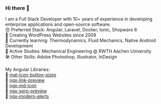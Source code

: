 ### Hi there 👋

I am a Full Stack Developer with 10+ years of experience in developing enterprise applications and open-source software.<br>
😍 Preferred Stack: Angular, Laravel, Docker, Ionic, Shopware 6<br>
🐢 Creating WordPress Websites since 2009<br>
📖 Currently learning: Thermodynamics, Fluid Mechanics, Native Android Development<br>
📖 Active Studies: Mechanical Engineering @ RWTH Aachen University<br>
🛠 Other Skills: Adobe Photoshop, Illustrator, InDesign<br>
<br>
My Angular Libraries:<br>
🧩 [mat-icon-button-sizes](/btxtiger/mat-icon-button-sizes)<br>
🧩 [ngx-link-preview](/btxtiger/ngx-link-preview)<br>
🧩 [ngx-md-icon](/btxtiger/ngx-md-icon)<br>
🧩 [ngx-serp-preview](/btxtiger/ngx-serp-preview)<br>
🧩 [ngx-modern-alerts](/btxtiger/ngx-modern-alerts)<br>


<!--
**btxtiger/btxtiger** is a ✨ _special_ ✨ repository because its `README.md` (this file) appears on your GitHub profile.

Here are some ideas to get you started:

- 🔭 I’m currently working on ...
- 🌱 I’m currently learning ...
- 👯 I’m looking to collaborate on ...
- 🤔 I’m looking for help with ...
- 💬 Ask me about ...
- 📫 How to reach me: ...
- 😄 Pronouns: ...
- ⚡ Fun fact: ...
-->
